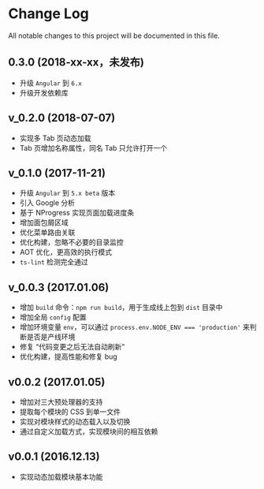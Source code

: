 # Change Log

All notable changes to this project will be documented in this file.

## 0.3.0 (2018-xx-xx，未发布)

- 升级 `Angular` 到 `6.x`
- 升级开发依赖库

## v_0.2.0 (2018-07-07)

- 实现多 Tab 页动态加载
- Tab 页增加名称属性，同名 Tab 只允许打开一个

## v_0.1.0 (2017-11-21)

- 升级 `Angular` 到 `5.x beta` 版本
- 引入 Google 分析
- 基于 NProgress 实现页面加载进度条
- 增加面包屑区域
- 优化菜单路由关联
- 优化构建，忽略不必要的目录监控
- AOT 优化，更高效的执行模式
- `ts-lint` 检测完全通过

## v_0.0.3 (2017.01.06)

- 增加 `build` 命令：`npm run build`，用于生成线上包到 `dist` 目录中
- 增加全局 `config` 配置
- 增加环境变量 `env`，可以通过 `process.env.NODE_ENV === 'production'` 来判断是否是产线环境
- 修复 “代码变更之后无法自动刷新”
- 优化构建，提高性能和修复 bug

## v0.0.2 (2017.01.05)

- 增加对三大预处理器的支持
- 提取每个模块的 CSS 到单一文件
- 实现对模块样式的动态载入以及切换
- 通过自定义加载方式，实现模块间的相互依赖

## v0.0.1 (2016.12.13)

- 实现动态加载模块基本功能
